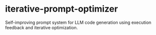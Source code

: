 # iterative-prompt-optimizer
Self-improving prompt system for LLM code generation using execution feedback and iterative optimization.
